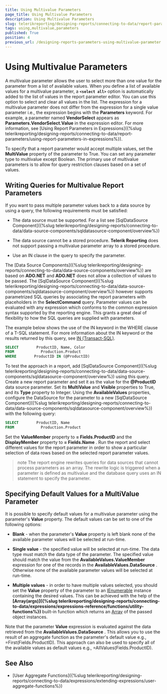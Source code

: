 ```yaml
---
title: Using Multivalue Parameters
page_title: Using Multivalue Parameters 
description: Using Multivalue Parameters
slug: telerikreporting/designing-reports/connecting-to-data/report-parameters/using-multivalue-parameters
tags: using,multivalue,parameters
published: True
position: 4
previous_url: /designing-reports-parameters-using-multivalue-parameter
---
```


# Using Multivalue Parameters

A multivalue parameter allows the user to select more than one value for the parameter from a list of available values. When you define a list of available values for a multivalue parameter, a __```<select all>```__ option is automatically added to the list of values in the report parameter editor. You can use this option to select and clear all values in the list. The expression for a multivalue parameter does not differ from the expression for a single value parameter i.e., the expression begins with the __Parameters__  keyword. For example, a parameter named __VendorSelect__ appears as __Parameters.VendorSelect.Value__  in the expression editor. For more information, see [Using Report Parameters in Expressions]({%slug telerikreporting/designing-reports/connecting-to-data/report-parameters/using-report-parameters-in-expressions%}).       

To specify that a report parameter would accept multiple values, set the __MultiValue__  property of the parameter to True. You can set any parameter         type to multivalue except Boolean. The primary use of multivalue parameters is to allow for query restriction clauses based on a set of values.       

## Writing Queries for Multivalue Report Parameters

If you want to pass multiple parameter values back to a data source by using a query, the following requirements must be satisfied:

* The data source must be supported. For a list see [SqlDataSource Component]({%slug telerikreporting/designing-reports/connecting-to-data/data-source-components/sqldatasource-component/overview%})

* The data source cannot be a stored procedure. __Telerik Reporting__  does not support passing a multivalue parameter array to a
 stored procedure.

* Use an IN clause in the query to specify the parameter.

The [Data Source Components]({%slug telerikreporting/designing-reports/connecting-to-data/data-source-components/overview%}) are based on __ADO.NET__  and __ADO.NET__  does not allow a collection of values to be passed. The [SqlDataSource Component]({%slug telerikreporting/designing-reports/connecting-to-data/data-source-components/sqldatasource-component/overview%}) however supports parametrized SQL queries by associating the report parameters with placeholders in the __SelectCommand__  query. Parameter values can be evaluated with any expression which conforms to the common expression syntax supported by the reporting engine. This grants a great deal of flexibility to how the SQL queries are supplied with parameters.         

The example below shows the use of the IN keyword in the WHERE clause of a T-SQL statement. For more information about the IN keyword or the results returned by this query, see  [IN (Transact-SQL)](http://msdn.microsoft.com/en-us/library/ms177682(SQL.90).aspx).         

	
````SQL
SELECT        ProductID, Name, Color
FROM            Production.Product
WHERE        ProductID IN (@ProductID)
````

To test the approach in a report, add [SqlDataSource Component]({%slug telerikreporting/designing-reports/connecting-to-data/data-source-components/sqldatasource-component/overview%}) using this query. Create a new report parameter and set it as the value for the __@ProductID__  data source parameter. Set its __MultiValue__  and __Visible__  properties to True, and its __Type__  property to Integer. Using the __AvailableValues__  properties, configure the DataSource for the parameter to a new [SqlDataSource Component]({%slug telerikreporting/designing-reports/connecting-to-data/data-source-components/sqldatasource-component/overview%}) with the following query:         
	
````SQL
SELECT        ProductID, Name
FROM            Production.Product
````

Set the __ValueMember__  property to __= Fields.ProductID__  and the __DisplayMember__  property to __= Fields.Name__ . Run the report and select different values for the report parameter in order to show a particular selection of data rows based on the selected report parameter values.         

>note The report engine rewrites queries for data sources that cannot process parameters as an array. The rewrite logic is triggered when a parameter is             defined as multivalue and the database query uses an IN statement to specify the parameter.           


## Specifying Default Values for a MultiValue Parameter

It is possible to specify default values for a multivalue parameter using the parameter's __Value__  property. The default values can be set to one of the following options:         

* __Blank__  - when the parameter's __Value__  property is left blank none of the available parameter values will be selected at run-time.             

* __Single value__  - the specified value will be selected at run-time. The data type must match the data type of the parameter. The specified value should match the value from the __AvailableValues.ValueMember__  expression for one of the records in the __AvailableValues.DataSource__ . Otherwise none of the available parameter values will be selected at run-time.             

* __Multiple values__  - in order to have multiple values selected, you should set the __Value__ property of the parameter to an                [IEnumerable](http://msdn.microsoft.com/en-us/library/system.collections.ienumerable.aspx) instance containing the desired values. This can be achieved with the help of the               __[Array(args)]({%slug telerikreporting/designing-reports/connecting-to-data/expressions/expressions-reference/functions/utility-functions%})__  built-in function which returns an                [Array](http://msdn.microsoft.com/en-us/library/system.array.aspx) of the passed object instances.             

Note that the parameter __Value__  expression is evaluated against the data retrieved from the __AvailableValues.DataSource__ . This allows you to use the result of an aggregate function as the parameter's default value e.g., =First(Fields.ProductID). This approach can also be used to specify all of the available values as default values e.g., =AllValues(Fields.ProductID).         

## See Also

 * [User Aggregate Functions]({%slug telerikreporting/designing-reports/connecting-to-data/expressions/extending-expressions/user-aggregate-functions%})
